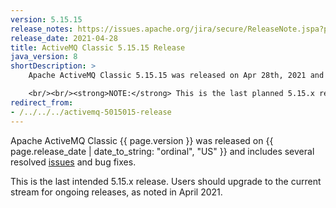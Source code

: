 ```yaml
---
version: 5.15.15
release_notes: https://issues.apache.org/jira/secure/ReleaseNote.jspa?projectId=12311210&version=12349417
release_date: 2021-04-28
title: ActiveMQ Classic 5.15.15 Release
java_version: 8
shortDescription: >
    Apache ActiveMQ Classic 5.15.15 was released on Apr 28th, 2021 and includes several resolved issues and bug fixes.

    <br/><br/><strong>NOTE:</strong> This is the last planned 5.15.x release. Users should upgrade to the current stream for ongoing releases.
redirect_from:
- /../../../activemq-5015015-release
---
```

Apache ActiveMQ Classic {{ page.version }} was released on {{ page.release_date | date_to_string: "ordinal", "US" }} and includes several resolved [issues]({{page.release_notes}}) and bug fixes.

<div class="alert alert-warning">
This is the last intended 5.15.x release. Users should upgrade to the current stream for ongoing releases, as noted in April 2021.
</div>
